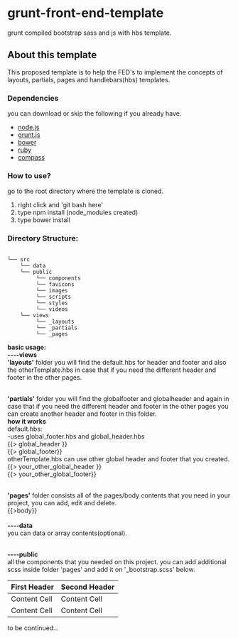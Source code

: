 # grunt-front-end-template
grunt compiled bootstrap sass and js with hbs template.

<h2>About this template</h2>
<p>This proposed template is to help the FED's to implement the concepts of layouts, partials, pages and handlebars(hbs) templates.</p>

### Dependencies <br>
you can download or skip the following if you already have.
- [node.js](http://nodejs.org/) <br>
- [grunt.js](http://gruntjs.com/) <br>
- [bower](https://bower.io/) <br>
- [ruby](http://rubyinstaller.org/) <br>
- [compass](http://compass-style.org/install/) <br>

### How to use?<br>
go to the root directory where the template is cloned.
<ol>
<li>right click and 'git bash here'</li>
<li>type npm install (node_modules created)</li>
<li>type bower install</li>
</ol>

### Directory Structure:<br>
<pre><code>
└── src
    └── data
    └── public
         └── components
         └── favicons
         └── images
         └── scripts 
         └── styles 
         └── videos 
    └── views
         └── _layouts
         └── _partials
         └── _pages
</code></pre>

<strong>basic usage:</strong><br>
<strong>----views</strong><br>
<strong>'layouts'</strong> folder you will find the default.hbs for header and footer and also the otherTemplate.hbs in case that if you need the different header and footer in the other pages.<br><br>

<strong>'partials'</strong> folder you will find the globalfooter and globalheader and again in case that if you need the different header and footer in the other pages you can create another header and footer in this folder.<br>
     <strong>how it works</strong><br>
     default.hbs:<br>
     -uses global_footer.hbs and global_header.hbs<br>
     {{> global_header }}<br>
     {{> global_footer}}<br>
     otherTemplate.hbs can use other global header and footer that you created.<br>
     {{> your_other_global_header }}<br>
     {{> your_other_global_footer}}<br><br>
     
<strong>'pages'</strong> folder consists all of the pages/body contents that you need in your project, you can add, edit and delete.<br>
{{>body}}<br><br>
<strong>----data</strong><br>
you can data or array contents(optional).<br><br>

<strong>----public</strong><br>
all the components that you needed on this project.
you can add additional scss inside folder 'pages' and add it on '_bootstrap.scss' below.





| First Header  | Second Header |
| ------------- | ------------- |
| Content Cell  | Content Cell  |
| Content Cell  | Content Cell  |

to be continued...
